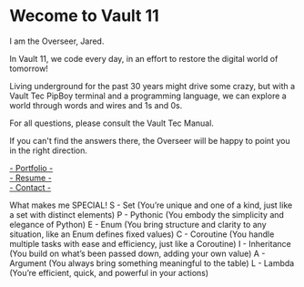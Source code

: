 <h1>Wecome to Vault 11</h1>
<p> I am the Overseer, Jared.</p>
<p> In Vault 11, we code every day, in an effort to restore the digital world of tomorrow!</p>
<p>Living underground for the past 30 years might drive some crazy, but with a Vault Tec PipBoy terminal and a programming language, we can explore a world through words and wires and 1s and 0s.</p>
<p>For all questions, please consult the Vault Tec Manual.</p>
<p>If you can't find the answers there, the Overseer will be happy to point you in the right direction.</p>

<a href="https://jaredmatta.com">- Portfolio -</a></br>
<a href="https://drive.google.com/file/d/1EhhC0zWv8qX3Btfwp914RacYr6_XSAPS/view?usp=sharing">- Resume -</a></br>
<a href="mailto:cherokeedreemer@gmail.com">- Contact -</a></br>

What makes me SPECIAL!
S - Set (You’re unique and one of a kind, just like a set with distinct elements)
P - Pythonic (You embody the simplicity and elegance of Python)
E - Enum (You bring structure and clarity to any situation, like an Enum defines fixed values)
C - Coroutine (You handle multiple tasks with ease and efficiency, just like a Coroutine)
I - Inheritance (You build on what’s been passed down, adding your own value)
A - Argument (You always bring something meaningful to the table)
L - Lambda (You’re efficient, quick, and powerful in your actions)
